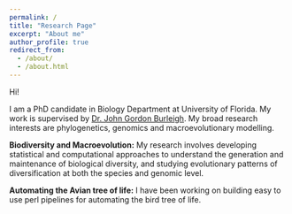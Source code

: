 ```yaml
---
permalink: /
title: "Research Page"
excerpt: "About me"
author_profile: true
redirect_from: 
  - /about/
  - /about.html
---
```

Hi!

I am a PhD candidate in Biology Department at University of Florida. My work is supervised by [Dr. John Gordon Burleigh](https://biology.ufl.edu/gburleigh/). My broad research interests are phylogenetics, genomics and macroevolutionary modelling.


**Biodiversity and Macroevolution:** My research involves developing statistical and computational approaches to understand the generation and maintenance of biological diversity, and studying evolutionary patterns of diversification at both the species and genomic level. 


**Automating the Avian tree of life:** I have been working on building easy to use perl pipelines for automating the bird tree of life. 
